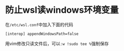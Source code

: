 # 防止wsl读windows环境变量

在`/etc/wsl.conf`中加入下面的代码

`[interop]
appendWindowsPath=false`

用vim修改只读文件后，可以`:w !sudo tee %`强制保存